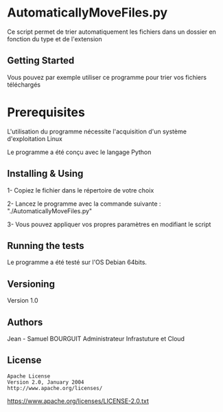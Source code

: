 # AutomaticallyMoveFiles.py
Ce script permet de trier automatiquement les fichiers dans un dossier en fonction du type et de l'extension 

## Getting Started
Vous pouvez par exemple utiliser ce programme pour trier vos fichiers téléchargés

# Prerequisites
L'utilisation du programme nécessite l'acquisition d'un système d'exploitation Linux

Le programme a été conçu avec le langage Python

## Installing & Using
1- Copiez le fichier dans le répertoire de votre choix

2- Lancez le programme avec la commande suivante : "./AutomaticallyMoveFiles.py"

3- Vous pouvez appliquer vos propres paramètres en modifiant le script

## Running the tests
Le programme a été testé sur l'OS Debian 64bits.

## Versioning
Version 1.0 

## Authors
Jean - Samuel BOURGUIT
Administrateur Infrastuture et Cloud
## License
    Apache License
    Version 2.0, January 2004
    http://www.apache.org/licenses/
https://www.apache.org/licenses/LICENSE-2.0.txt
